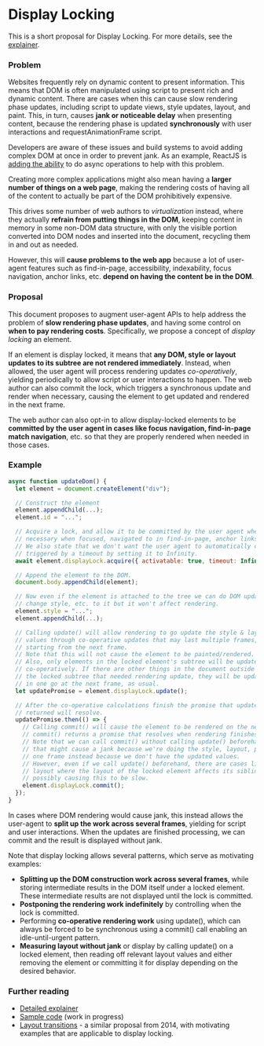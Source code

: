 # Display Locking

This is a short proposal for Display Locking. For more details, see the
[explainer](https://github.com/WICG/display-locking/blob/master/explainer.md).

### Problem

Websites frequently rely on dynamic content to present information. This means
that DOM is often manipulated using script to present rich and dynamic content.
There are cases when this can cause slow rendering phase updates, including
script to update views, style updates, layout, and paint. This, in turn, causes
**jank or noticeable delay** when presenting content, because the rendering phase is
updated **synchronously** with user interactions and requestAnimationFrame script.

Developers are aware of these issues and build systems to avoid adding complex
DOM at once in order to prevent jank. As an example, ReactJS is [adding the
ability](https://reactjs.org/blog/2018/03/01/sneak-peek-beyond-react-16.html)
to do async operations to help with this problem.

Creating more complex applications might also mean having a **larger number of things on a web page**,
making the rendering costs of having all of the content to actually be part of the DOM prohibitively expensive.

This drives some number of web authors to *virtualization* instead,
where they actually **refrain from putting things in the DOM**,
keeping content in memory in some non-DOM data structure,
with only the visible portion converted into DOM nodes and inserted into the document,
recycling them in and out as needed.

However, this will **cause problems to the web app** because a lot of user-agent features such as find-in-page,
accessibility, indexability, focus navigation, anchor links, etc.
**depend on having the content be in the DOM**.

### Proposal

This document proposes to augment user-agent APIs to help address the problem of
**slow rendering phase updates**, and having some control on **when to pay rendering costs**.
Specifically, we propose a concept of *display locking* an element.

If an element is display locked, it means that
**any DOM, style or layout updates to its subtree are not rendered immediately**.
Instead, when allowed, the user agent will process rendering updates *co-operatively*,
yielding periodically to allow script or user interactions to happen.
The web author can also commit the lock,
which triggers a synchronous update and render when necessary,
causing the element to get updated and rendered in the next frame.

The web author can also opt-in to allow display-locked elements to be
**committed by the user agent in cases like focus navigation, find-in-page match navigation**, etc.
so that they are properly rendered when needed in those cases.

### Example

```js
async function updateDom() {
  let element = document.createElement("div");

  // Construct the element
  element.appendChild(...);
  element.id = "...";

  // Acquire a lock, and allow it to be committed by the user agent when
  // necessary when focused, navigated to in find-in-page, anchor links, etc.
  // We also state that we don't want the user agent to automatically commit
  // triggered by a timeout by setting it to Infinity.
  await element.displayLock.acquire({ activatable: true, timeout: Infinity });

  // Append the element to the DOM.
  document.body.appendChild(element);

  // Now even if the element is attached to the tree we can do DOM updates,
  // change style, etc. to it but it won't affect rendering.
  element.style = "...";
  element.appendChild(...);

  // Calling update() will allow rendering to go update the style & layout
  // values through co-operative updates that may last multiple frames,
  // starting from the next frame.
  // Note that this will not cause the element to be painted/rendered.
  // Also, only elements in the locked element's subtree will be updated
  // co-operatively. If there are other things in the document outside of
  // the locked subtree that needed rendering update, they will be updated
  // in one go at the next frame, as usual.
  let updatePromise = element.displayLock.update();

  // After the co-operative calculations finish the promise that update()
  // returned will resolve.
  updatePromise.then(() => {
    // Calling commit() will cause the element to be rendered on the next frame.
    // commit() returns a promise that resolves when rendering finishes.
    // Note that we can call commit() without calling update() beforehand, but
    // that might cause a jank because we're doing the style, layout, paint in
    // one frame instead because we don't have the updated values.
    // However, even if we call update() beforehand, there are cases like flex
    // layout where the layout of the locked element affects its siblings,
    // possibly causing this to be slow.
    element.displayLock.commit();
  });
}

```

In cases where DOM rendering would cause jank, this instead allows the
user-agent to **split up the work across several frames**, yielding for script and
user interactions. When the updates are finished processing,
we can commit and the result is displayed without jank.

Note that display locking allows several patterns, which serve as motivating
examples:

- **Splitting up the DOM construction work across several frames**, while storing
  intermediate results in the DOM itself under a locked element. These
  intermediate results are not displayed until the lock is committed.
- **Postponing the rendering work indefinitely** by controlling when the lock is
  committed.
- Performing **co-operative rendering work** using update(), which can always be
  forced to be synchronous using a commit() call enabling an idle-until-urgent
  pattern.
- **Measuring layout without jank** or display by calling update() on a locked
  element, then reading off relevant layout values and either removing the
  element or committing it for display depending on the desired behavior.

### Further reading

- [Detailed explainer](https://github.com/WICG/display-locking/blob/master/explainer.md)
- [Sample code](https://github.com/WICG/display-locking/blob/master/sample-code)
  (work in progress)
- [Layout transitions](http://tabatkins.github.io/specs/layout-transitions/) - a
  similar proposal from 2014, with motivating examples that are applicable to
  display locking.
